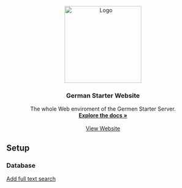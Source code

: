 <!-- PROJECT LOGO -->
<br />
<div align="center">
  <a href="https://german-starter.de">
    <img src="https://logos-world.net/wp-content/uploads/2021/02/Rust-Logo.png" alt="Logo" height="200">
  </a>

<h3 align="center">German Starter Website</h3>

  <p align="center">
    The whole Web enviroment of the Germen Starter Server. 
    <br />
    <a href="https://github.com/JonaWe/german-starter-website"><strong>Explore the docs »</strong></a>
    <br />
    <br />
    <a href="https://german-starter.de">View Website</a>
  </p>
</div>

## Setup
### Database
[Add full text search](https://www.mysqltutorial.org/activating-full-text-searching.aspx)